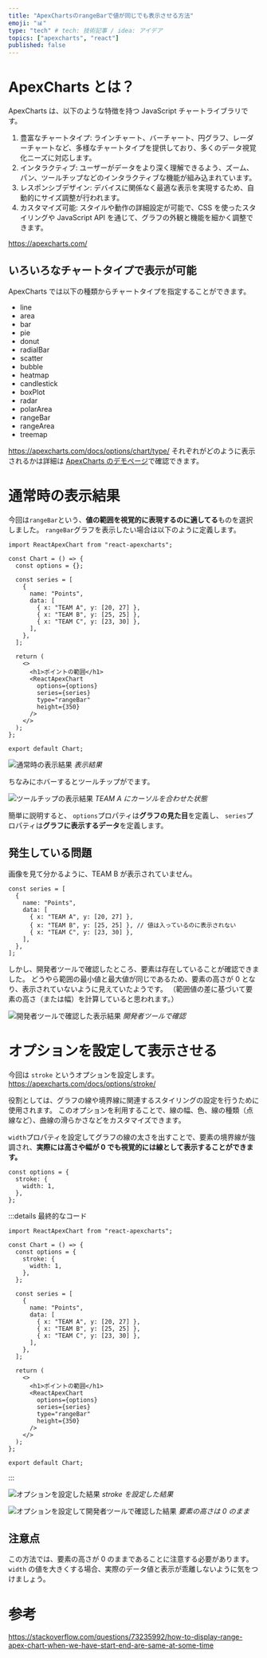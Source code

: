 ```yaml
---
title: "ApexChartsのrangeBarで値が同じでも表示させる方法"
emoji: "📊"
type: "tech" # tech: 技術記事 / idea: アイデア
topics: ["apexcharts", "react"]
published: false
---
```


# ApexCharts とは？

ApexCharts は、以下のような特徴を持つ JavaScript チャートライブラリです。

1. 豊富なチャートタイプ: ラインチャート、バーチャート、円グラフ、レーダーチャートなど、多様なチャートタイプを提供しており、多くのデータ視覚化ニーズに対応します。
2. インタラクティブ: ユーザーがデータをより深く理解できるよう、ズーム、パン、ツールチップなどのインタラクティブな機能が組み込まれています。
3. レスポンシブデザイン: デバイスに関係なく最適な表示を実現するため、自動的にサイズ調整が行われます。
4. カスタマイズ可能: スタイルや動作の詳細設定が可能で、CSS を使ったスタイリングや JavaScript API を通じて、グラフの外観と機能を細かく調整できます。

https://apexcharts.com/

## いろいろなチャートタイプで表示が可能

ApexCharts では以下の種類からチャートタイプを指定することができます。

- line
- area
- bar
- pie
- donut
- radialBar
- scatter
- bubble
- heatmap
- candlestick
- boxPlot
- radar
- polarArea
- rangeBar
- rangeArea
- treemap

https://apexcharts.com/docs/options/chart/type/
それぞれがどのように表示されるかは詳細は [ApexCharts のデモページ](https://apexcharts.com/javascript-chart-demos/)で確認できます。

# 通常時の表示結果

今回は`rangeBar`という、**値の範囲を視覚的に表現するのに適してる**ものを選択しました。
`rangeBar`グラフを表示したい場合は以下のように定義します。

```tsx:Chart.tsx
import ReactApexChart from "react-apexcharts";

const Chart = () => {
  const options = {};

  const series = [
    {
      name: "Points",
      data: [
        { x: "TEAM A", y: [20, 27] },
        { x: "TEAM B", y: [25, 25] },
        { x: "TEAM C", y: [23, 30] },
      ],
    },
  ];

  return (
    <>
      <h1>ポイントの範囲</h1>
      <ReactApexChart
        options={options}
        series={series}
        type="rangeBar"
        height={350}
      />
    </>
  );
};

export default Chart;
```

![通常時の表示結果](/images/apexcharts-same-value/option-off.png)
_表示結果_

ちなみにホバーするとツールチップがでます。

![ツールチップの表示結果](/images/apexcharts-same-value/option-off-tooltip.png)
_TEAM A にカーソルを合わせた状態_

簡単に説明すると、
`options`プロパティは**グラフの見た目**を定義し、
`series`プロパティは**グラフに表示するデータ**を定義します。

## 発生している問題

画像を見て分かるように、TEAM B が表示されていません。

```tsx
const series = [
  {
    name: "Points",
    data: [
      { x: "TEAM A", y: [20, 27] },
      { x: "TEAM B", y: [25, 25] }, // 値は入っているのに表示されない
      { x: "TEAM C", y: [23, 30] },
    ],
  },
];
```

しかし、開発者ツールで確認したところ、要素は存在していることが確認できました。
どうやら範囲の最小値と最大値が同じであるため、要素の高さが 0 となり、表示されていないように見えていたようです。
（範囲値の差に基づいて要素の高さ（または幅）を計算していると思われます。）

![開発者ツールで確認した表示結果](/images/apexcharts-same-value/option-off-devtool.png)
_開発者ツールで確認_

# オプションを設定して表示させる

今回は `stroke` というオプションを設定します。
https://apexcharts.com/docs/options/stroke/

役割としては、グラフの線や境界線に関連するスタイリングの設定を行うために使用されます。
このオプションを利用することで、線の幅、色、線の種類（点線など）、曲線の滑らかさなどをカスタマイズできます。

`width`プロパティを設定してグラフの線の太さを出すことで、要素の境界線が強調され、**実際には高さや幅が 0 でも視覚的には線として表示することができます。**

```tsx
const options = {
  stroke: {
    width: 1,
  },
};
```

:::details 最終的なコード

```tsx:Chart.tsx
import ReactApexChart from "react-apexcharts";

const Chart = () => {
  const options = {
    stroke: {
      width: 1,
    },
  };

  const series = [
    {
      name: "Points",
      data: [
        { x: "TEAM A", y: [20, 27] },
        { x: "TEAM B", y: [25, 25] },
        { x: "TEAM C", y: [23, 30] },
      ],
    },
  ];

  return (
    <>
      <h1>ポイントの範囲</h1>
      <ReactApexChart
        options={options}
        series={series}
        type="rangeBar"
        height={350}
      />
    </>
  );
};

export default Chart;
```

:::

![オプションを設定した結果](/images/apexcharts-same-value/option-on.png)
_stroke を設定した結果_

![オプションを設定して開発者ツールで確認した結果](/images/apexcharts-same-value/option-on-devtool.png)
_要素の高さは 0 のまま_

## 注意点

この方法では、要素の高さが 0 のままであることに注意する必要があります。
`width` の値を大きくする場合、実際のデータ値と表示が乖離しないように気をつけましょう。

# 参考

https://stackoverflow.com/questions/73235992/how-to-display-range-apex-chart-when-we-have-start-end-are-same-at-some-time
